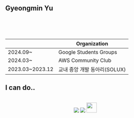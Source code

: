 Gyeongmin Yu
---

</br>
</br>
</br>

  ||Organization|
  |--|---|
  |2024.09~|Google Students Groups|
  |2024.03~|AWS Community Club|
  |2023.03~2023.12|교내 중앙 개발 동아리(SOLUX)|


<h2>I can do..</h2>  </br>
<div>
  <div align="left>
    <img src="https://img.shields.io/badge/React-20232A?style=for-the-badge&logo=react&logoColor=61DAFB"/>
  <div align="center">
  <img src="https://img.shields.io/badge/Kotlin-0095D5?&style=for-the-badge&logo=kotlin&logoColor=white"/>
<img src="https://img.shields.io/badge/Spring-6DB33F?style=for-the-badge&logo=spring&logoColor=white"/> 
<img height="32" width="32" src= "https://img.shields.io/badge/nestJS-red"/>
</div>
